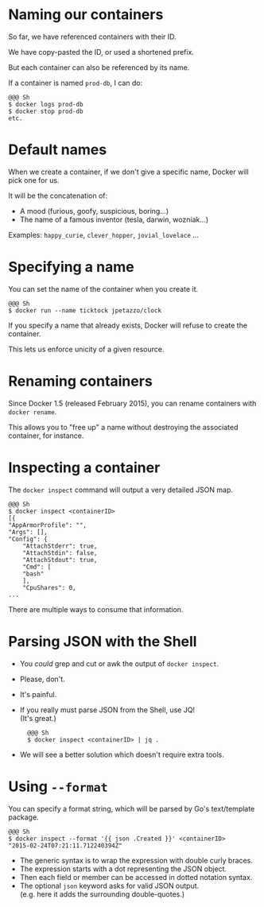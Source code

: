 <!SLIDE>
# Naming our containers

So far, we have referenced containers with their ID.

We have copy-pasted the ID, or used a shortened prefix.

But each container can also be referenced by its name.

If a container is named `prod-db`, I can do:

    @@@ Sh
    $ docker logs prod-db
    $ docker stop prod-db
    etc.

<!SLIDE>
# Default names

When we create a container, if we don't give a specific
name, Docker will pick one for us.

It will be the concatenation of:

* A mood (furious, goofy, suspicious, boring...)
* The name of a famous inventor (tesla, darwin, wozniak...)

Examples: `happy_curie`, `clever_hopper`, `jovial_lovelace` ...

<!SLIDE>
# Specifying a name

You can set the name of the container when you create it.

    @@@ Sh
    $ docker run --name ticktock jpetazzo/clock

If you specify a name that already exists, Docker will refuse
to create the container.

This lets us enforce unicity of a given resource.

<!SLIDE>
# Renaming containers

Since Docker 1.5 (released February 2015), you can rename containers
with `docker rename`.

This allows you to "free up" a name without destroying the associated
container, for instance.

<!SLIDE>
# Inspecting a container

The `docker inspect` command will output a very detailed JSON map.

    @@@ Sh
    $ docker inspect <containerID>
    [{
	"AppArmorProfile": "",
	"Args": [],
	"Config": {
	    "AttachStderr": true,
	    "AttachStdin": false,
	    "AttachStdout": true,
	    "Cmd": [
		"bash"
	    ],
	    "CpuShares": 0,
    ...

There are multiple ways to consume that information.

<!SLIDE>
# Parsing JSON with the Shell

* You *could* grep and cut or awk the output of `docker inspect`.
* Please, don't.
* It's painful.
* If you really must parse JSON from the Shell, use JQ!
  <br/>(It's great.)

        @@@ Sh
        $ docker inspect <containerID> | jq .

* We will see a better solution which doesn't require extra tools.

<!SLIDE>
# Using `--format`

You can specify a format string, which will be parsed by 
Go's text/template package.

    @@@ Sh
    $ docker inspect --format '{{ json .Created }}' <containerID>
    "2015-02-24T07:21:11.712240394Z"

* The generic syntax is to wrap the expression with double curly braces.
* The expression starts with a dot representing the JSON object.
* Then each field or member can be accessed in dotted notation syntax.
* The optional `json` keyword asks for valid JSON output.
  <br/>(e.g. here it adds the surrounding double-quotes.)